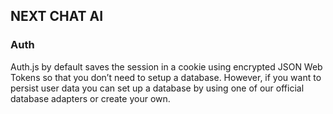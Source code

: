 ## NEXT CHAT AI

### Auth

Auth.js by default saves the session in a cookie using encrypted JSON Web Tokens so that you don’t need to setup a database. However, if you want to persist user data you can set up a database by using one of our official database adapters or create your own.
